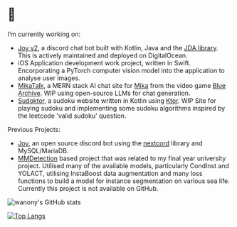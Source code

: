 # 👋 

<!--
**wanony/wanony** is a ✨ _special_ ✨ repository because its `README.md` (this file) appears on your GitHub profile.
-->

I’m currently working on:

-  [Joy v2](https://github.com/wanony/JoyBot/blob/main/README.md), a discord chat bot built with Kotlin, Java and the [JDA library](https://github.com/discord-jda/JDA). This is actively maintained and deployed on DigitalOcean.
-  iOS Application development work project, written in Swift. Encorporating a PyTorch computer vision model into the application to analyse user images.
-  [MikaTalk](https://github.com/wanony/mikatalk), a MERN stack AI chat site for [Mika](https://bluearchive.fandom.com/wiki/Misono_Mika) from the video game [Blue Archive](https://bluearchive.nexon.com/home). WIP using open-source LLMs for chat generation.
-  [Sudoktor](https://github.com/wanony/sudoktor), a sudoku website written in Kotlin using [Ktor](https://ktor.io/). WIP Site for playing sudoku and implementing some sudoku algorithms inspired by the leetcode 'valid sudoku' question.


Previous Projects:

-  [Joy](https://github.com/wanony/JoyBot), an open source discord bot using the [nextcord](https://github.com/nextcord/nextcord) library and MySQL/MariaDB.
- [MMDetection](https://github.com/open-mmlab/mmdetection) based project that was related to my final year university project. Utilised many of the available models, particularly CondInst and YOLACT, utilising InstaBoost data augmentation and many loss functions to build a model for instance segmentation on various sea life. Currently this project is not available on GitHub.


![wanony's GitHub stats](https://github-readme-stats.vercel.app/api?username=wanony&show_icons=true&theme=radical)

[![Top Langs](https://github-readme-stats.vercel.app/api/top-langs/?username=wanony&layout=compact&show_icons=true&theme=radical)](https://github.com/anuraghazra/github-readme-stats)

